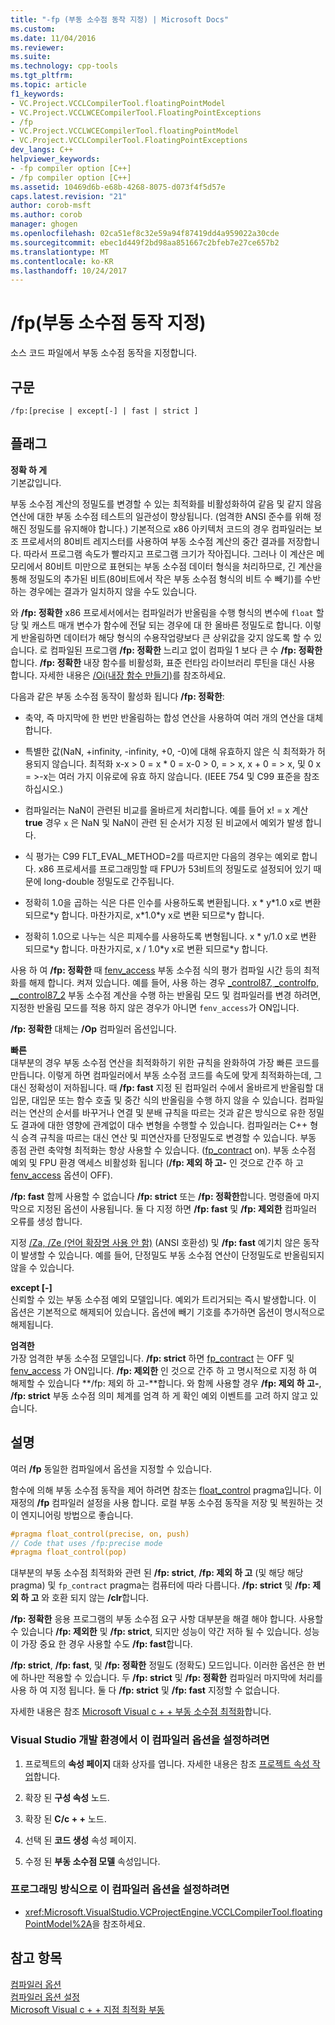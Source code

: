 ```yaml
---
title: "-fp (부동 소수점 동작 지정) | Microsoft Docs"
ms.custom: 
ms.date: 11/04/2016
ms.reviewer: 
ms.suite: 
ms.technology: cpp-tools
ms.tgt_pltfrm: 
ms.topic: article
f1_keywords:
- VC.Project.VCCLCompilerTool.floatingPointModel
- VC.Project.VCCLWCECompilerTool.FloatingPointExceptions
- /fp
- VC.Project.VCCLWCECompilerTool.floatingPointModel
- VC.Project.VCCLCompilerTool.FloatingPointExceptions
dev_langs: C++
helpviewer_keywords:
- -fp compiler option [C++]
- /fp compiler option [C++]
ms.assetid: 10469d6b-e68b-4268-8075-d073f4f5d57e
caps.latest.revision: "21"
author: corob-msft
ms.author: corob
manager: ghogen
ms.openlocfilehash: 02ca51ef8c32e59a94f87419dd4a959022a30cde
ms.sourcegitcommit: ebec1d449f2bd98aa851667c2bfeb7e27ce657b2
ms.translationtype: MT
ms.contentlocale: ko-KR
ms.lasthandoff: 10/24/2017
---
```

# <a name="fp-specify-floating-point-behavior"></a>/fp(부동 소수점 동작 지정)
소스 코드 파일에서 부동 소수점 동작을 지정합니다.  
  
## <a name="syntax"></a>구문  
  
```  
/fp:[precise | except[-] | fast | strict ]  
```  
  
## <a name="flags"></a>플래그  
 **정확 하 게**  
 기본값입니다.  
  
 부동 소수점 계산의 정밀도를 변경할 수 있는 최적화를 비활성화하여 같음 및 같지 않음 연산에 대한 부동 소수점 테스트의 일관성이 향상됩니다. (엄격한 ANSI 준수를 위해 정해진 정밀도를 유지해야 합니다.) 기본적으로 x86 아키텍처 코드의 경우 컴파일러는 보조 프로세서의 80비트 레지스터를 사용하여 부동 소수점 계산의 중간 결과를 저장합니다. 따라서 프로그램 속도가 빨라지고 프로그램 크기가 작아집니다. 그러나 이 계산은 메모리에서 80비트 미만으로 표현되는 부동 소수점 데이터 형식을 처리하므로, 긴 계산을 통해 정밀도의 추가된 비트(80비트에서 작은 부동 소수점 형식의 비트 수 빼기)를 수반하는 경우에는 결과가 일치하지 않을 수도 있습니다.  
  
 와 **/fp: 정확한** x86 프로세서에서는 컴파일러가 반올림을 수행 형식의 변수에 `float` 할당 및 캐스트 매개 변수가 함수에 전달 되는 경우에 대 한 올바른 정밀도로 합니다. 이렇게 반올림하면 데이터가 해당 형식의 수용작업량보다 큰 상위값을 갖지 않도록 할 수 있습니다. 로 컴파일된 프로그램 **/fp: 정확한** 느리고 없이 컴파일 1 보다 큰 수 **/fp: 정확한**합니다. **/fp: 정확한** 내장 함수를 비활성화, 표준 런타임 라이브러리 루틴을 대신 사용 합니다. 자세한 내용은 [/Oi(내장 함수 만들기)](../../build/reference/oi-generate-intrinsic-functions.md)를 참조하세요.  
  
 다음과 같은 부동 소수점 동작이 활성화 됩니다 **/fp: 정확한**:  
  
-   축약, 즉 마지막에 한 번만 반올림하는 합성 연산을 사용하여 여러 개의 연산을 대체합니다.  
  
-   특별한 값(NaN, +infinity, -infinity, +0, -0)에 대해 유효하지 않은 식 최적화가 허용되지 않습니다. 최적화 x-x > 0 = x * 0 = x-0 > 0, = > x, x + 0 = > x, 및 0 x = >-x는 여러 가지 이유로에 유효 하지 않습니다. (IEEE 754 및 C99 표준을 참조하십시오.)  
  
-   컴파일러는 NaN이 관련된 비교를 올바르게 처리합니다. 예를 들어 x! = x 계산 **true** 경우 `x` 은 NaN 및 NaN이 관련 된 순서가 지정 된 비교에서 예외가 발생 합니다.  
  
-   식 평가는 C99 FLT_EVAL_METHOD=2를 따르지만 다음의 경우는 예외로 합니다. x86 프로세서를 프로그래밍할 때 FPU가 53비트의 정밀도로 설정되어 있기 때문에 long-double 정밀도로 간주됩니다.  
  
-   정확히 1.0을 곱하는 식은 다른 인수를 사용하도록 변환됩니다. x * y\*1.0 x로 변환 되므로\*y 합니다. 마찬가지로, x\*1.0\*y x로 변환 되므로\*y 합니다.  
  
-   정확히 1.0으로 나누는 식은 피제수를 사용하도록 변형됩니다. x * y/1.0 x로 변환 되므로\*y 합니다. 마찬가지로, x / 1.0\*y x로 변환 되므로\*y 합니다.  
  
 사용 하 여 **/fp: 정확한** 때 [fenv_access](../../preprocessor/fenv-access.md) 부동 소수점 식의 평가 컴파일 시간 등의 최적화를 해제 합니다. 켜져 있습니다. 예를 들어, 사용 하는 경우 [_control87, _controlfp, \__control87_2](../../c-runtime-library/reference/control87-controlfp-control87-2.md) 부동 소수점 계산을 수행 하는 반올림 모드 및 컴파일러를 변경 하려면, 지정한 반올림 모드를 적용 하지 않은 경우가 아니면 `fenv_access`가 ON입니다.  
  
 **/fp: 정확한** 대체는 **/Op** 컴파일러 옵션입니다.  
  
 **빠른**  
 대부분의 경우 부동 소수점 연산을 최적화하기 위한 규칙을 완화하여 가장 빠른 코드를 만듭니다. 이렇게 하면 컴파일러에서 부동 소수점 코드를 속도에 맞게 최적화하는데, 그 대신 정확성이 저하됩니다. 때 **/fp: fast** 지정 된 컴파일러 수에서 올바르게 반올림할 대입문, 대입문 또는 함수 호출 및 중간 식의 반올림을 수행 하지 않을 수 있습니다. 컴파일러는 연산의 순서를 바꾸거나 연결 및 분배 규칙을 따르는 것과 같은 방식으로 유한 정밀도 결과에 대한 영향에 관계없이 대수 변형을 수행할 수 있습니다. 컴파일러는 C++ 형식 승격 규칙을 따르는 대신 연산 및 피연산자를 단정밀도로 변경할 수 있습니다. 부동 종점 관련 축약형 최적화는 항상 사용할 수 있습니다. ([fp_contract](../../preprocessor/fp-contract.md) on). 부동 소수점 예외 및 FPU 환경 액세스 비활성화 됩니다 (**/fp: 제외 하 고-** 인 것으로 간주 하 고 [fenv_access](../../preprocessor/fenv-access.md) 옵션이 OFF).  
  
 **/fp: fast** 함께 사용할 수 없습니다 **/fp: strict** 또는 **/fp: 정확한**합니다. 명령줄에 마지막으로 지정된 옵션이 사용됩니다. 둘 다 지정 하면 **/fp: fast** 및 **/fp: 제외한** 컴파일러 오류를 생성 합니다.  
  
 지정 [/Za, /Ze (언어 확장명 사용 안 함)](../../build/reference/za-ze-disable-language-extensions.md) (ANSI 호환성) 및 **/fp: fast** 예기치 않은 동작이 발생할 수 있습니다. 예를 들어, 단정밀도 부동 소수점 연산이 단정밀도로 반올림되지 않을 수 있습니다.  
  
 **except [-]**  
 신뢰할 수 있는 부동 소수점 예외 모델입니다. 예외가 트리거되는 즉시 발생합니다. 이 옵션은 기본적으로 해제되어 있습니다. 옵션에 빼기 기호를 추가하면 옵션이 명시적으로 해제됩니다.  
  
 **엄격한**  
 가장 엄격한 부동 소수점 모델입니다. **/fp: strict** 하면 [fp_contract](../../preprocessor/fp-contract.md) 는 OFF 및 [fenv_access](../../preprocessor/fenv-access.md) 가 ON입니다. **/fp: 제외한** 인 것으로 간주 하 고 명시적으로 지정 하 여 해제할 수 있습니다 **/fp: 제외 하 고-**합니다. 와 함께 사용할 경우 **/fp: 제외 하 고-**, **/fp: strict** 부동 소수점 의미 체계를 엄격 하 게 확인 예외 이벤트를 고려 하지 않고 있습니다.  
  
## <a name="remarks"></a>설명  
 여러 **/fp** 동일한 컴파일에서 옵션을 지정할 수 있습니다.  
  
 함수에 의해 부동 소수점 동작을 제어 하려면 참조는 [float_control](../../preprocessor/float-control.md) pragma입니다. 이 재정의 **/fp** 컴파일러 설정을 사용 합니다. 로컬 부동 소수점 동작을 저장 및 복원하는 것이 엔지니어링 방법으로 좋습니다.  
  
```cpp  
#pragma float_control(precise, on, push)  
// Code that uses /fp:precise mode  
#pragma float_control(pop)  
```  
  
 대부분의 부동 소수점 최적화와 관련 된 **/fp: strict**, **/fp: 제외 하 고** (및 해당 해당 pragma) 및 `fp_contract` pragma는 컴퓨터에 따라 다릅니다. **/fp: strict** 및 **/fp: 제외 하 고** 와 호환 되지 않는 **/clr**합니다.  
  
 **/fp: 정확한** 응용 프로그램의 부동 소수점 요구 사항 대부분을 해결 해야 합니다. 사용할 수 있습니다 **/fp: 제외한** 및 **/fp: strict**, 되지만 성능이 약간 저하 될 수 있습니다. 성능이 가장 중요 한 경우 사용할 수도 **/fp: fast**합니다.  
  
 **/fp: strict**, **/fp: fast**, 및 **/fp: 정확한** 정밀도 (정확도) 모드입니다. 이러한 옵션은 한 번에 하나만 적용할 수 있습니다. 두 **/fp: strict** 및 **/fp: 정확한** 컴파일러 마지막에 처리를 사용 하 여 지정 됩니다. 둘 다 **/fp: strict** 및 **/fp: fast** 지정할 수 없습니다.  
  
 자세한 내용은 참조 [Microsoft Visual c + + 부동 소수점 최적화](http://msdn.microsoft.com/library/aa289157.aspx)합니다.  
  
### <a name="to-set-this-compiler-option-in-the-visual-studio-development-environment"></a>Visual Studio 개발 환경에서 이 컴파일러 옵션을 설정하려면  
  
1.  프로젝트의 **속성 페이지** 대화 상자를 엽니다. 자세한 내용은 참조 [프로젝트 속성 작업](../../ide/working-with-project-properties.md)합니다.  
  
2.  확장 된 **구성 속성** 노드.  
  
3.  확장 된 **C/c + +** 노드.  
  
4.  선택 된 **코드 생성** 속성 페이지.  
  
5.  수정 된 **부동 소수점 모델** 속성입니다.  
  
### <a name="to-set-this-compiler-option-programmatically"></a>프로그래밍 방식으로 이 컴파일러 옵션을 설정하려면  
  
-   <xref:Microsoft.VisualStudio.VCProjectEngine.VCCLCompilerTool.floatingPointModel%2A>을 참조하세요.  
  
## <a name="see-also"></a>참고 항목  
 [컴파일러 옵션](../../build/reference/compiler-options.md)   
 [컴파일러 옵션 설정](../../build/reference/setting-compiler-options.md)   
 [Microsoft Visual c + + 지점 최적화 부동](http://msdn.microsoft.com/library/aa289157.aspx)